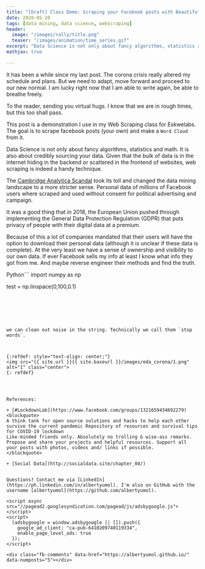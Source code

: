 ```yaml
---
title: "[Draft] Class Demo: Scraping your Facebook posts with BeautifulSoup"
date: 2020-05-20
tags: [data mining, data science, webscraping]
header:
  image: "/images/rally/title.png"
  teaser: "/images/animation/time_series.gif"
excerpt: "Data Science is not only about fancy algorithms, statistics and math. It is also about credibly sourcing your data. Given that the bulk of data is in the internet hiding in the backend or scattered in the frontend of websites, web scraping is indeed a handy technique. "
mathjax: true

---
```

<div id="fb-root"></div>
<script async defer src="https://connect.facebook.net/en_US/sdk.js#xfbml=1&version=v3.2"></script>

It has been a while since my last post. The corona crisis really altered my schedule and plans. But we need to adapt, move forward and proceed to our new normal. I am lucky right now that I am able to write again, be able to breathe freely.

To the reader, sending you virtual hugs. I know that we are in rough times, but this too shall pass.

This post is a demonstration I use in my Web Scraping class for Eskwelabs. The goal is to scrape facebook posts (your own) and make a `Word Cloud` from it.

Data Science is not only about fancy algorithms, statistics and math. It is also about credibly sourcing your data. Given that the bulk of data is in the internet hiding in the backend or scattered in the frontend of websites, web scraping is indeed a handy technique.

The [Cambridge Analytica Scandal](https://en.wikipedia.org/wiki/Facebook%E2%80%93Cambridge_Analytica_data_scandal) took its toll and changed the data mining landscape to a more stricter sense. Personal data of millions of Facebook users where scraped and used without consent for political advertising and campaign.

It was a good thing that in 2018, the European Union pushed through implementing the General Data Protection Regulation (GDPR) that puts privacy of people with their digital data at a premium.

Because of this a lot of companies mandated that their users will have the option to download their personal data (although it is unclear if these data is complete). At the very least we have a sense of ownership and visibility to our own data. If ever Facebook sells my info at least I know what info they got from me. And maybe reverse engineer their methods and find the truth.







Python```
import numpy as np

test = np.linspace(0,100,0.1)
```






we can clean out noise in the string. Technically we call them `stop words`.



{:refdef: style="text-align: center;"}
<img src="{{ site.url }}{{ site.baseurl }}/images/eda_corona/1.png" alt="1" class="center">
{: refdef}




References:

+ [#LockdownLab](https://www.facebook.com/groups/1321659434692279)
<blockquote>
A think tank for open source solutions and hacks to help each other survive the current pandemic Repository of resources and survival tips for COVID-19 lockdown
Like-minded friends only. Absolutely no trolling & wise-ass remarks.
Propose and share your projects and helpful resources. Support all your posts with photos, videos and/ links if possible.
</blockquote>

+ [Social Data](http://socialdata.site/chapter_04/)


Questions? Contact me via [LinkedIn](https://ph.linkedin.com/in/albertyumol). I'm also on GitHub with the username [albertyumol](https://github.com/albertyumol).

<script async src="//pagead2.googlesyndication.com/pagead/js/adsbygoogle.js"></script>
<script>
  (adsbygoogle = window.adsbygoogle || []).push({
    google_ad_client: "ca-pub-6410209740119334",
    enable_page_level_ads: true
  });
</script>

<div class="fb-comments" data-href="https://albertyumol.github.io/" data-numposts="5"></div>

